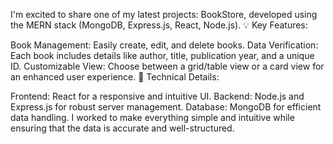 I'm excited to share one of my latest projects: BookStore, developed using the MERN stack (MongoDB, Express.js, React, Node.js). 💡 Key Features:

Book Management: Easily create, edit, and delete books.
Data Verification: Each book includes details like author, title, publication year, and a unique ID.
Customizable View: Choose between a grid/table view or a card view for an enhanced user experience.
🔧 Technical Details:

Frontend: React for a responsive and intuitive UI.
Backend: Node.js and Express.js for robust server management.
Database: MongoDB for efficient data handling.
I worked to make everything simple and intuitive while ensuring that the data is accurate and well-structured.
